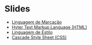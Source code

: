 # Slides

* [Linguagem de Marcação](markup.pdf)
* [Hyter Text Markup Language (HTML)](html.pdf)
* [Linguagem de Estilo](style.pdf)
* [Cascade Style Sheet (CSS)](css.pdf)
